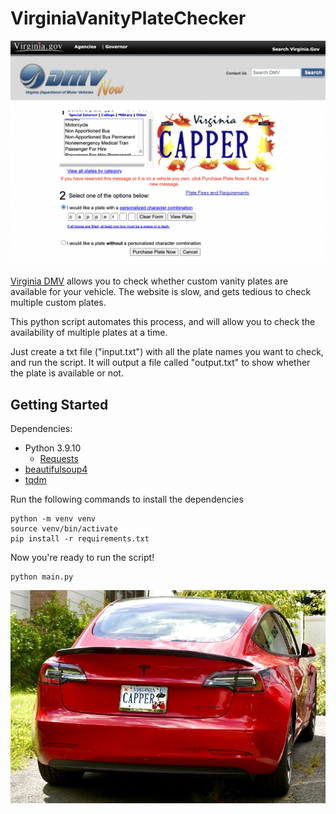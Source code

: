# VirginiaVanityPlateChecker
![Screenshot of website](website.png)

[Virginia DMV](https://www.dmv.virginia.gov/dmvnet/plate_purchase/select_plate.asp) allows you to check whether custom vanity plates are available for your vehicle. The website is slow, and gets tedious to check multiple custom plates.

This python script automates this process, and will allow you to check the availability of multiple plates at a time.

Just create a txt file ("input.txt") with all the plate names you want to check, and run the script. It will output a file called "output.txt" to show whether the plate is available or not.

## Getting Started

Dependencies:
* Python 3.9.10 
    * [Requests](https://pypi.org/project/requests/)
* [beautifulsoup4](https://pypi.org/project/beautifulsoup4/) 
* [tqdm](https://pypi.org/project/tqdm/)

Run the following commands to install the dependencies
```
python -m venv venv 
source venv/bin/activate
pip install -r requirements.txt
```

Now you're ready to run the script!

```
python main.py
```


![Screenshot of website](ripImissHimEveryday.jpg)

